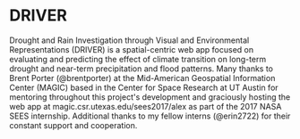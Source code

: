 # DRIVER
Drought and Rain Investigation through Visual and Environmental Representations (DRIVER) is a spatial-centric web app focused on evaluating and predicting the effect of climate transition on long-term drought and near-term precipitation and flood patterns. Many thanks to Brent Porter (@brentporter) at the Mid-American Geospatial Information Center (MAGIC) based in the Center for Space Research at UT Austin for mentoring throughout this project's development and graciously hosting the web app at magic.csr.utexas.edu/sees2017/alex as part of the 2017 NASA SEES internship. Additional thanks to my fellow interns (@erin2722) for their constant support and cooperation. 
